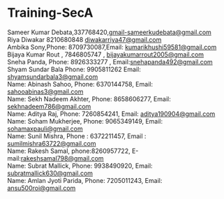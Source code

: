 
# Training-SecA 

Sameer Kumar Debata,337768420,gmail-sameerkudebata@gmail.com </br>
Riya Diwakar 8210680848 diwakarriya47@gmail.com</br>
Ambika Sony,Phone: 8709730087,Email: kumarikhushi59581@gmail.com</br>
Bijaya Kumar Rout , 7846805747 , bijayakumarrout2005@gmail.com</br>
Sneha Panda, Phone: 8926333277 , Email:snehapanda492@gmail.com</br>
Shyam Sundar Bala Phone: 9905811262 Email: shyamsundarbala3@gmail.com</br>
Name: Abinash Sahoo, Phone: 6370144758, Email: sahooabinas3@gmail.com</br>
Name: Sekh Nadeem Akhter, Phone: 8658606277, Email: sekhnadeem786@gmail.com</br>
Name: Aditya Raj, Phone: 7260854241, Email: aditya190904@gmail.com</br>
Name: Soham Mukherjee, Phone: 9065349149, Email: sohamaxpauli@gmail.com</br>
Name: Sunil Mishra, Phone : 6372211457, Email : sumilmishra63722@gmail.com</br>
Name: Rakesh Samal, phone:8260957722, E-mail:rakeshsamal798@gmail.com</br>
Name: Subrat Mallick, Phone: 9938490920, Email: subratmallick630@gmail.com</br>
Name: Amlan Jyoti Parida, Phone: 7205011243, Email: ansu500roi@gmail.com</br>
